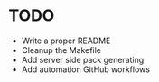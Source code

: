 # TODO

- Write a proper README
- Cleanup the Makefile
- Add server side pack generating
- Add automation GitHub workflows
